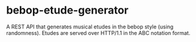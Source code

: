 # bebop-etude-generator

A REST API that generates musical etudes in the bebop style (using randomness). Etudes are served over HTTP/1.1 in the ABC notation format.
